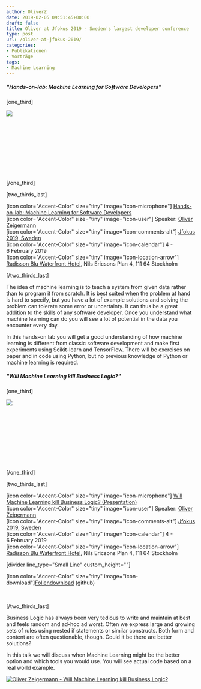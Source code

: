 ```yaml
---
author: OliverZ
date: 2019-02-05 09:51:45+00:00
draft: false
title: Oliver at Jfokus 2019 - Sweden's largest developer conference
type: post
url: /oliver-at-jfokus-2019/
categories:
- Publikationen
- Vorträge
tags:
- Machine Learning
---
```


##### "Hands-on-lab: Machine Learning for Software Developers"




[one_third]




[![](https://www.embarc.de/wp-content/uploads/2019/02/Jfokus_helmet_190.jpg)
](https://www.embarc.de/wp-content/uploads/2019/02/Jfokus_helmet_190.jpg)




 




 




 




 




 




[/one_third]




[two_thirds_last]




[icon color="Accent-Color" size="tiny" image="icon-microphone"] [Hands-on-lab: Machine Learning for Software Developers](https://www.jfokus.se/jfokus19/talks/2634)  
[icon color="Accent-Color" size="tiny" image="icon-user"] Speaker: [Oliver Zeigermann](https://www.embarc.de/Oliver-zeigermann/)  
[icon color="Accent-Color" size="tiny" image="icon-comments-alt"] [Jfokus 2019, Sweden](https://www.jfokus.se/jfokus19/)  
[icon color="Accent-Color" size="tiny" image="icon-calendar"] 4 - 6 February 2019  
[icon color="Accent-Color" size="tiny" image="icon-location-arrow"] [Radisson Blu Waterfront Hotel](https://www.google.com/maps/place/Radisson+Blu+Waterfront+Hotel,+Stockholm/@59.329545,18.051202,16z/data=!4m5!3m4!1s0x0:0x858ff8c54ed4011b!8m2!3d59.3299815!4d18.0556281), Nils Ericsons Plan 4, 111 64 Stockholm




[/two_thirds_last]




The idea of machine learning is to teach a system from given data rather than to program it from scratch. It is best suited when the problem at hand is hard to specify, but you have a lot of example solutions and solving the problem can tolerate some error or uncertainty. It can thus be a great addition to the skills of any software developer. Once you understand what machine learning can do you will see a lot of potential in the data you encounter every day.




In this hands-on lab you will get a good understanding of how machine learning is different from classic software development and make first experiments using Scikit-learn and TensorFlow. There will be exercises on paper and in code using Python, but no previous knowledge of Python or machine learning is required.




##### "Will Machine Learning kill Business Logic?"




[one_third]




[![](https://www.embarc.de/wp-content/uploads/2019/02/Jfokus_helmet_190.jpg)
](https://www.embarc.de/wp-content/uploads/2019/02/Jfokus_helmet_190.jpg)




 




 




 




 




 




[/one_third]




[two_thirds_last]




[icon color="Accent-Color" size="tiny" image="icon-microphone"] [Will Machine Learning kill Business Logic? (Presentation)](https://www.jfokus.se/jfokus19/talks/2786)  
[icon color="Accent-Color" size="tiny" image="icon-user"] Speaker: [Oliver Zeigermann](https://www.embarc.de/Oliver-zeigermann/)  
[icon color="Accent-Color" size="tiny" image="icon-comments-alt"] [Jfokus 2019, Sweden](https://www.jfokus.se/jfokus19/)  
[icon color="Accent-Color" size="tiny" image="icon-calendar"] 4 - 6 February 2019  
[icon color="Accent-Color" size="tiny" image="icon-location-arrow"] [Radisson Blu Waterfront Hotel](https://www.google.com/maps/place/Radisson+Blu+Waterfront+Hotel,+Stockholm/@59.329545,18.051202,16z/data=!4m5!3m4!1s0x0:0x858ff8c54ed4011b!8m2!3d59.3299815!4d18.0556281), Nils Ericsons Plan 4, 111 64 Stockholm




[divider line_type="Small Line" custom_height=""]




[icon color="Accent-Color" size="tiny" image="icon-download"][Foliendownload](https://djcordhose.github.io/ai/2019_jfokus_intro.html#/) (github)




 




[/two_thirds_last]




Business Logic has always been very tedious to write and maintain at best and feels random and ad-hoc ad worst. Often we express large and growing sets of rules using nested if statements or similar constructs. Both form and content are often questionable, though. Could it be there are better solutions?




In this talk we will discuss when Machine Learning might be the better option and which tools you would use. You will see actual code based on a real world example.






[![Oliver Zeigermann - Will Machine Learning kill Business Logic?](https://www.embarc.de/wp-content/uploads/2019/02/ML_BusinessLogik_400.png)
](https://djcordhose.github.io/ai/2019_jfokus_intro.html#/)





